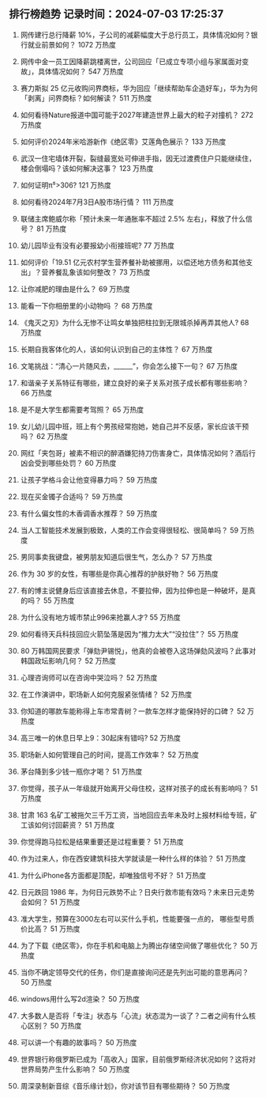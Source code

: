 
## 排行榜趋势 记录时间：2024-07-03 17:25:37
  
  1. 网传建行总行降薪 10%，子公司的减薪幅度大于总行员工，具体情况如何？银行就业前景如何？ 1072 万热度
    
  2. 网传中金一员工因降薪跳楼离世，公司回应「已成立专项小组与家属面对变故」，具体情况如何？ 547 万热度
    
  3. 赛力斯拟 25 亿元收购问界商标，华为回应「继续帮助车企造好车」，华为为何「剥离」问界商标？如何解读？ 511 万热度
    
  4. 如何看待Nature报道中国可能于2027年建造世界上最大的粒子对撞机？ 272 万热度
    
  5. 如何评价2024年米哈游新作《绝区零》艾莲角色展示？ 133 万热度
    
  6. 武汉一住宅墙体开裂，裂缝最宽处可伸进手指，因无过渡费住户只能继续住，楼会倒塌吗？该如何解决这事？ 123 万热度
    
  7. 如何证明π⁵>306? 121 万热度
    
  8. 如何看待2024年7月3日A股市场行情？ 111 万热度
    
  9. 联储主席鲍威尔称「预计未来一年通胀率不超过 2.5% 左右」，释放了什么信号？ 81 万热度
    
  10. 幼儿园毕业有没有必要报幼小衔接班呢? 77 万热度
    
  11. 如何评价「19.51 亿元农村学生营养餐补助被挪用，以偿还地方债务和其他支出」？营养餐乱象该如何整改？ 73 万热度
    
  12. 让你减肥的理由是什么？ 69 万热度
    
  13. 能看一下你相册里的小动物吗 ？ 68 万热度
    
  14. 《鬼灭之刃》为什么无惨不让鸣女单独把柱拉到无限城杀掉再弄其他人? 68 万热度
    
  15. 长期自我客体化的人，该如何认识到自己的主体性？ 67 万热度
    
  16. 文笔挑战：“清心一片随风去，______”，你会怎么接下一句？ 67 万热度
    
  17. 和谐亲子关系特征有哪些，建立良好的亲子关系对孩子成长都有哪些影响？ 66 万热度
    
  18. 是不是大学生都需要考驾照？ 65 万热度
    
  19. 女儿幼儿园中班，班上有个男孩经常抱她，她自己并不反感，家长应该干预吗？ 62 万热度
    
  20. 网红「夹包哥」被素不相识的醉酒嫌犯持刀伤害身亡，具体情况如何？酒后行凶会受到哪些处罚？ 60 万热度
    
  21. 让孩子学格斗会让他变得暴力吗？ 59 万热度
    
  22. 现在买金镯子合适吗？ 59 万热度
    
  23. 有什么偏女性的木香调香水推荐？ 59 万热度
    
  24. 当人工智能技术发展到极致，人类的工作会变得很轻松、很简单吗？ 59 万热度
    
  25. 男同事卖我键盘，被男朋友知道后很生气，怎么办？ 57 万热度
    
  26. 作为 30 岁的女性，有哪些是你真心推荐的护肤好物？ 56 万热度
    
  27. 有的博主说健身后应该直接去休息，不要拉伸，因为拉伸也是一种破坏，是真的吗？ 55 万热度
    
  28. 为什么没有地方城市禁止996来抢赢人才? 55 万热度
    
  29. 如何看待天兵科技回应火箭坠落是因为“推力太大”“没拉住”？ 55 万热度
    
  30. 80 万韩国网民要求「弹劾尹锡悦」，他真的会被卷入这场弹劾风波吗？此事对韩国政坛影响几何？ 52 万热度
    
  31. 心理咨询师可以在咨询中哭泣吗？ 52 万热度
    
  32. 在工作演讲中，职场新人如何克服紧张情绪？ 52 万热度
    
  33. 你知道的哪款车能称得上车市常青树？一款车怎样才能保持好的口碑？ 52 万热度
    
  34. 高三唯一的休息日早上9：30起床有错吗? 52 万热度
    
  35. 职场新人如何管理自己的时间，提高工作效率？ 52 万热度
    
  36. 茅台降到多少钱一瓶你才喝？ 51 万热度
    
  37. 你觉得，孩子从一年级就开始离开父母住校，这样对孩子的成长有影响吗？ 51 万热度
    
  38. 甘肃 163 名矿工被拖欠三千万工资，当地回应去年未及时上报材料给专班，矿工该如何讨回薪资？ 51 万热度
    
  39. 你觉得跑马拉松是结果重要还是过程重要？ 51 万热度
    
  40. 作为过来人，你在西安建筑科技大学就读是一种什么样的体验？ 51 万热度
    
  41. 为什么iPhone各方面都是顶配，却唯独信号不好？ 51 万热度
    
  42. 日元跌回 1986 年，为何日元跌势不止？日央行救市能有效吗？未来日元走势会如何？ 51 万热度
    
  43. 准大学生，预算在3000左右可以买什么手机，性能要强一点的， 哪些型号质价比高？ 51 万热度
    
  44. 为了下载《绝区零》，你在手机和电脑上为腾出存储空间做了哪些优化？ 50 万热度
    
  45. 当你不确定领导交代的任务，你们是直接询问还是先列出可能的意思再问？ 50 万热度
    
  46. windows用什么写2d渲染？ 50 万热度
    
  47. 大多数人是否将「专注」状态与「心流」状态混为一谈了？二者之间有什么核心区别？ 50 万热度
    
  48. 可以讲一个有趣的故事吗？ 50 万热度
    
  49. 世界银行称俄罗斯已成为「高收入」国家，目前俄罗斯经济状况如何？这将对世界局势产生什么影响？ 50 万热度
    
  50. 周深录制新音综《音乐缘计划》，你对该节目有哪些期待？ 50 万热度
    